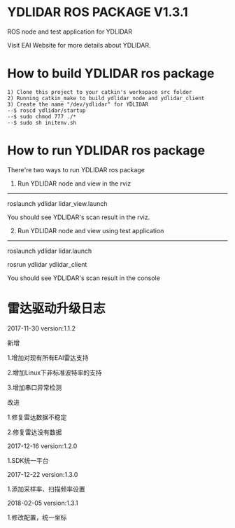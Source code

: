 YDLIDAR ROS PACKAGE V1.3.1
=====================================================================

ROS node and test application for YDLIDAR

Visit EAI Website for more details about YDLIDAR.

How to build YDLIDAR ros package
=====================================================================
    1) Clone this project to your catkin's workspace src folder
    2) Running catkin_make to build ydlidar_node and ydlidar_client
    3) Create the name "/dev/ydlidar" for YDLIDAR
    --$ roscd ydlidar/startup
    --$ sudo chmod 777 ./*
    --$ sudo sh initenv.sh

How to run YDLIDAR ros package
=====================================================================
There're two ways to run YDLIDAR ros package

1. Run YDLIDAR node and view in the rviz
------------------------------------------------------------
roslaunch ydlidar lidar_view.launch

You should see YDLIDAR's scan result in the rviz.

2. Run YDLIDAR node and view using test application
------------------------------------------------------------
roslaunch ydlidar lidar.launch

rosrun ydlidar ydlidar_client

You should see YDLIDAR's scan result in the console





雷达驱动升级日志
=====================================================================
2017-11-30 version:1.1.2

新增

   1.增加对现有所有EAI雷达支持

   2.增加Linux下非标准波特率的支持

   3.增加串口异常检测

改进

   1.修复雷达数据不稳定

   2.修复雷达没有数据

2017-12-16 version:1.2.0

   1.SDK统一平台

2017-12-22 version:1.3.0

   1.添加采样率、扫描频率设置

2018-02-05 version:1.3.1

   1.修改配置，统一坐标
